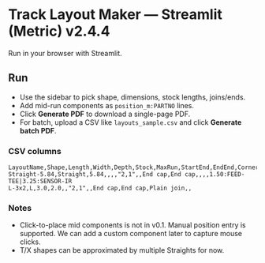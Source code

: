 # Track Layout Maker — Streamlit (Metric) v2.4.4

Run in your browser with Streamlit.

## Run
- Use the sidebar to pick shape, dimensions, stock lengths, joins/ends.
- Add mid-run components as `position_m:PARTNO` lines.
- Click **Generate PDF** to download a single-page PDF.
- For batch, upload a CSV like `layouts_sample.csv` and click **Generate batch PDF**.

### CSV columns
```
LayoutName,Shape,Length,Width,Depth,Stock,MaxRun,StartEnd,EndEnd,Corner1,Corner2,Corner3,MidComponents
Straight-5.84,Straight,5.84,,,,"2,1",,End cap,End cap,,,,1.50:FEED-TEE|3.25:SENSOR-IR
L-3x2,L,3.0,2.0,,"2,1",,End cap,End cap,Plain join,,
```

### Notes
- Click-to-place mid components is not in v0.1. Manual position entry is supported. We can add a custom component later to capture mouse clicks.
- T/X shapes can be approximated by multiple Straights for now.
